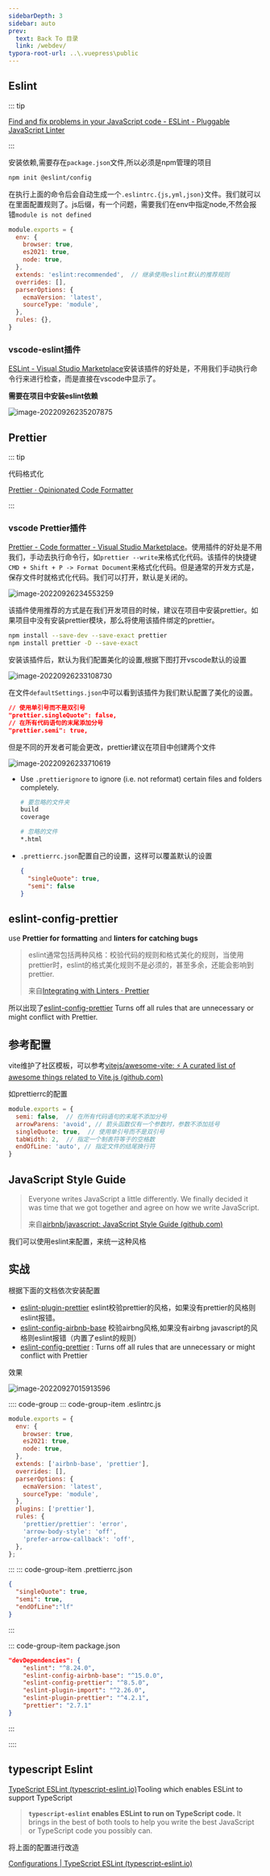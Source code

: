 ```yaml
---
sidebarDepth: 3
sidebar: auto
prev:
  text: Back To 目录
  link: /webdev/
typora-root-url: ..\.vuepress\public
---
```


## Eslint

::: tip

[Find and fix problems in your JavaScript code - ESLint - Pluggable JavaScript Linter](https://eslint.org/)

:::

安装依赖,需要存在`package.json`文件,所以必须是npm管理的项目

```sh
npm init @eslint/config
```

在执行上面的命令后会自动生成一个`.eslintrc.{js,yml,json}`文件。我们就可以在里面配置规则了。js后缀，有一个问题，需要我们在env中指定node,不然会报错`module is not defined`

```js
module.exports = {
  env: {
    browser: true,
    es2021: true,
    node: true,
  },
  extends: 'eslint:recommended',  // 继承使用eslint默认的推荐规则
  overrides: [],
  parserOptions: {
    ecmaVersion: 'latest',
    sourceType: 'module',
  },
  rules: {},
}
```



### vscode-eslint插件

[ESLint - Visual Studio Marketplace](https://marketplace.visualstudio.com/items?itemName=dbaeumer.vscode-eslint)安装该插件的好处是，不用我们手动执行命令行来进行检查，而是直接在vscode中显示了。

**需要在项目中安装eslint依赖**

![image-20220926235207875](/images/webdev/image-20220926235207875.png)

## Prettier

::: tip

代码格式化

[Prettier · Opinionated Code Formatter](https://prettier.io/)

:::

### vscode Prettier插件

[Prettier - Code formatter - Visual Studio Marketplace](https://marketplace.visualstudio.com/items?itemName=esbenp.prettier-vscode)。使用插件的好处是不用我们，手动去执行命令行，如`prettier --write`来格式化代码。该插件的快捷键`CMD + Shift + P -> Format Document`来格式化代码。但是通常的开发方式是，保存文件时就格式化代码。我们可以打开，默认是关闭的。

![image-20220926234553259](/images/webdev/image-20220926234553259.png)

该插件使用推荐的方式是在我们开发项目的时候，建议在项目中安装prettier。如果项目中没有安装prettier模块，那么将使用该插件绑定的prettier。

```sh
npm install --save-dev --save-exact prettier
npm install prettier -D --save-exact
```

安装该插件后，默认为我们配置美化的设置,根据下图打开vscode默认的设置

![image-20220926233108730](/images/webdev/image-20220926233108730.png)

在文件`defaultSettings.json`中可以看到该插件为我们默认配置了美化的设置。

```json
// 使用单引号而不是双引号
"prettier.singleQuote": false,
// 在所有代码语句的末尾添加分号
"prettier.semi": true,
```

但是不同的开发者可能会更改，prettier建议在项目中创建两个文件

![image-20220926233710619](/images/webdev/image-20220926233710619.png)

- Use `.prettierignore` to ignore (i.e. not reformat) certain files and folders completely.

  ```sh
  # 要忽略的文件夹
  build
  coverage
  
  # 忽略的文件
  *.html
  ```

- `.prettierrc.json`配置自己的设置，这样可以覆盖默认的设置

  ```json
  {
    "singleQuote": true, 
    "semi": false
  }
  ```

## eslint-config-prettier

use **Prettier for formatting** and **linters for catching bugs**

> eslint通常包括两种风格：校验代码的规则和格式美化的规则，当使用prettier时，eslint的格式美化规则不是必须的，甚至多余，还能会影响到prettier.
>
> 来自[Integrating with Linters · Prettier](https://prettier.io/docs/en/integrating-with-linters.html)

所以出现了[eslint-config-prettier](https://github.com/prettier/eslint-config-prettier#installation) Turns off all rules that are unnecessary or might conflict with Prettier. 





## 参考配置

vite维护了社区模板，可以参考[vitejs/awesome-vite: ⚡️ A curated list of awesome things related to Vite.js (github.com)](https://github.com/vitejs/awesome-vite#templates)



如prettierrc的配置

```js
module.exports = {
  semi: false,  // 在所有代码语句的末尾不添加分号
  arrowParens: 'avoid', // 箭头函数仅有一个参数时，参数不添加括号
  singleQuote: true,  // 使用单引号而不是双引号
  tabWidth: 2,	// 指定一个制表符等于的空格数
  endOfLine: 'auto', // 指定文件的结尾换行符
}
```

## JavaScript Style Guide

> Everyone writes JavaScript a little differently. We finally decided it was time that we got together and agree on how we write JavaScript.
>
> 来自[airbnb/javascript: JavaScript Style Guide (github.com)](https://github.com/airbnb/javascript)

我们可以使用eslint来配置，来统一这种风格



## 实战


根据下面的文档依次安装配置

- [eslint-plugin-prettier](https://www.npmjs.com/package/eslint-plugin-prettier) eslint校验prettier的风格，如果没有prettier的风格则eslint报错。
- [eslint-config-airbnb-base](https://www.npmjs.com/package/eslint-config-airbnb-base) 校验airbng风格,如果没有airbng javascript的风格则eslint报错（内置了eslint的规则）
- [eslint-config-prettier](https://github.com/prettier/eslint-config-prettier#readme) : Turns off all rules that are unnecessary or might conflict with Prettier

效果

![image-20220927015913596](/images/webdev/image-20220927015913596.png)

:::: code-group
::: code-group-item .eslintrc.js

```js
module.exports = {
  env: {
    browser: true,
    es2021: true,
    node: true,
  },
  extends: ['airbnb-base', 'prettier'],
  overrides: [],
  parserOptions: {
    ecmaVersion: 'latest',
    sourceType: 'module',
  },
  plugins: ['prettier'],
  rules: {
    'prettier/prettier': 'error',
    'arrow-body-style': 'off',
    'prefer-arrow-callback': 'off',
  },
};
```
:::
::: code-group-item .prettierrc.json

```json
{
  "singleQuote": true, 
  "semi": true,
  "endOfLine":"lf"
}
```
:::

::: code-group-item package.json

```json
"devDependencies": {
    "eslint": "^8.24.0",
    "eslint-config-airbnb-base": "^15.0.0",
    "eslint-config-prettier": "^8.5.0",
    "eslint-plugin-import": "^2.26.0",
    "eslint-plugin-prettier": "^4.2.1",
    "prettier": "2.7.1"
}
```

:::

::::



## typescript Eslint

[TypeScript ESLint (typescript-eslint.io)](https://typescript-eslint.io/)Tooling which enables ESLint to support TypeScript

> **`typescript-eslint` enables ESLint to run on TypeScript code.** It brings in the best of both tools to help you write the best JavaScript or TypeScript code you possibly can.



将上面的配置进行改造

[Configurations | TypeScript ESLint (typescript-eslint.io)](https://typescript-eslint.io/docs/linting/configs)
